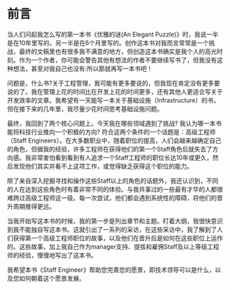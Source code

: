 # 前言

当人们问起我怎么写的第一本书《优雅的谜\(An Elegant Puzzle\)》时，我说一半是在10年里写的，另一半是在6个月里写的。创作这本书对我而言常常是一个挑战，最终的文稿里也有很多我不满意的地方，但创造这本书确实是我个人的高光时刻。作为一个作者，你可能会警告其他有想法的作者不要继续写书了，但我没有这种想法，甚至对我自己也没有:所以那就再写一本书吧！

问题是，什么书?关于工程管理，我可能有更多要说的，但我现在肯定没有更多要说的了。我在管理上花的时间比在开发上花的时间更多，还有其他人更适合写关于开发效率的文章。我希望有一天能写一本关于基础设施（Infrastructure）的书，但在接下来的几年里，我尽量少花时间思考基础设施问题。

最终，我回到了两个核心问题上。今天我在哪些领域遇到了挑战? 我认为哪一本书能将科技行业推向一个积极的方向? 符合这两个条件的一个话题是：高级工程师（Staff Engineers）。在大多数职业中，随着职位的提高，人们会越来越确定自己的角色，但据我的经验，许多工程师在获得他们的第一个Staff角色后就失去了方向感。我非常害怕看到看到有人追求一个Staff工程师的职位长达10年或更久，然后发现他们其实并看不上这项工作，或觉得缺乏获得这个职位的能力。

除了亲自深入挖掘寻找和操作这些Staff以上的角色的话题外，我还认识到，不同的人在达到这些角色时有着非常不同的体验。与我共事过的一些最有才华的人都很难跨过高级工程师这一级。每一次尝试，他们都会遇到系统性的障碍，将他们的晋升周期推得更远。

当我开始写这本书的时候，我的第一步是列出章节和主题。盯着大纲，我很快意识到我不能独自写这本书。这就引出了一系列的采访，在这些采访中，我了解到了人们获得第一个高级工程师职位的故事，以及他们在晋升后是如何在这些职位上运作的。这些故事，加上我自己作为manager支持、提拔和雇佣Staff及以上等级工程师的经验，慢慢地写出了这本书。

我希望本书《Staff Engineer》帮助您完善您的愿景，即技术领导可以是什么，以及您如何朝着这个愿景发展。


